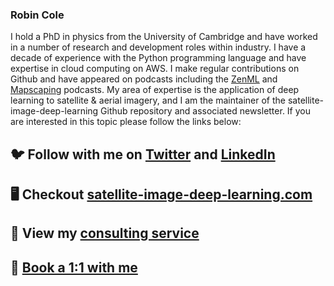 ### Robin Cole

I hold a PhD in physics from the University of Cambridge and have worked in a number of research and development roles within industry. I have a decade of experience with the Python programming language and have expertise in cloud computing on AWS. I make regular contributions on Github and have appeared on podcasts including the [ZenML](https://podcast.zenml.io/satellite-vision-robin-cole) and [Mapscaping](https://mapscaping.com/podcasts/thermal-imagery-from-space/) podcasts. My area of expertise is the application of deep learning to satellite & aerial imagery, and I am the maintainer of the satellite-image-deep-learning Github repository and associated newsletter. If you are interested in this topic please follow the links below:

## 🐦 Follow with me on [Twitter](https://twitter.com/robmarkcole) and [LinkedIn](https://www.linkedin.com/in/robmarkcole/)

## 🖥️ Checkout [satellite-image-deep-learning.com](https://www.satellite-image-deep-learning.com/)

## 👥 View my [consulting service](https://robmarkcole.com/consulting.html)

## 💬 [Book a 1:1 with me](https://calendly.com/robmarkcole/)
